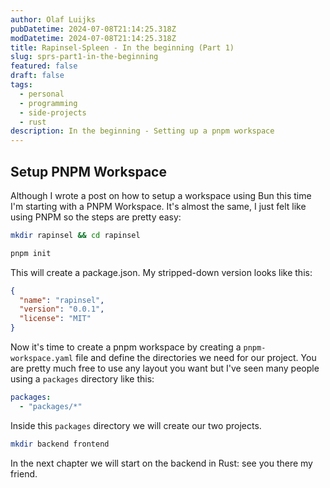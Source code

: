 ```yaml
---
author: Olaf Luijks
pubDatetime: 2024-07-08T21:14:25.318Z
modDatetime: 2024-07-08T21:14:25.318Z
title: Rapinsel-Spleen - In the beginning (Part 1)
slug: sprs-part1-in-the-beginning
featured: false
draft: false
tags:
  - personal
  - programming
  - side-projects
  - rust
description: In the beginning - Setting up a pnpm workspace
---
```


## Setup PNPM Workspace

Although I wrote a post on how to setup a workspace using Bun this time I'm starting with a PNPM Workspace. It's almost the same, I just felt like using PNPM so the steps are pretty easy:

```zsh
mkdir rapinsel && cd rapinsel
```

```zsh
pnpm init
```

This will create a package.json. My stripped-down version looks like this:

```json
{
  "name": "rapinsel",
  "version": "0.0.1",
  "license": "MIT"
}
```

Now it's time to create a pnpm workspace by creating a `pnpm-workspace.yaml` file and define the directories we need for our project. You are pretty much free to use any layout you want but I've seen many people using a `packages` directory like this:

```yaml
packages:
  - "packages/*"
```

Inside this `packages` directory we will create our two projects.

```zsh
mkdir backend frontend
```

In the next chapter we will start on the backend in Rust: see you there my friend.
